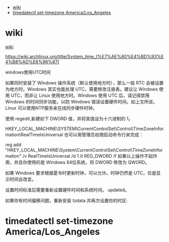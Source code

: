 <!-- TOC -->

- [wiki](#wiki)
- [timedatectl set-timezone America/Los_Angeles](#timedatectl-set-timezone-americalos_angeles)

<!-- /TOC -->

# wiki
[wiki](https://wiki.archlinux.org/title/System_time_(%E7%AE%80%E4%BD%93%E4%B8%AD%E6%96%87))

https://wiki.archlinux.org/title/System_time_(%E7%AE%80%E4%BD%93%E4%B8%AD%E6%96%87)


windows使用UTC时间

如果同时安装了 Windows 操作系统（默认使用地方时），那么一般 RTC 会被设置为地方时。Windows 其实也能处理 UTC，需要修改注册表。建议让 Windows 使用 UTC，而非让 Linux 使用地方时。Windows 使用 UTC 后，请记得禁用 Windows 的时间同步功能，以防 Windows 错误设置硬件时间。如上文所说，Linux 可以使用NTP服务来在线同步硬件时钟。

使用 regedit,新建如下 DWORD 值，并将其值设为十六进制的 1。

HKEY_LOCAL_MACHINE\SYSTEM\CurrentControlSet\Control\TimeZoneInformation\RealTimeIsUniversal
也可以用管理员权限启动命令行来完成：

reg add "HKEY_LOCAL_MACHINE\System\CurrentControlSet\Control\TimeZoneInformation" /v RealTimeIsUniversal /d 1 /t REG_DWORD /f
如果以上操作不起作用，并且你使用的是 Windows 64位系统，将 DWORD 修改为 QWORD。

如果 Windows 要求根据夏令时更新时钟，可以允许。时钟仍然是 UTC，仅是显示时间会改变。

设置时间标准后需要重新设置硬件时间和系统时间。 updated。

如果你有时间偏移问题，重新安装 tzdata 并再次设置你的时区:

# timedatectl set-timezone America/Los_Angeles
